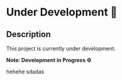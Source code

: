 # Under Development 🚀

## Description

This project is currently under development.

**Note: Development in Progress ⚙️**

hehehe
sdadas
